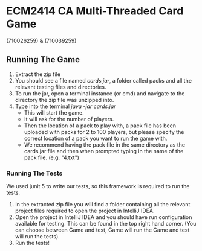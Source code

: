 # **ECM2414 CA** Multi-Threaded Card Game
 (710026259) & (710039259)

## **Running The Game**
1. Extract the zip file
2. You should see a file named *cards.jar*, a folder called packs and all the relevant testing files and directories.
3. To run the jar, open a terminal instance (or cmd) and navigate to the directory the zip file was unzipped into.
4. Type into the terminal *java -jar cards.jar*
    - This will start the game.
    - It will ask for the number of players.
    - Then the location of a pack to play with, a pack file has been uploaded with packs for 2 to 100 players, but please specify the correct location of a pack you want to run the game with.
    - We recommend having the pack file in the same directory as the cards.jar file and then when prompted typing in the name of the pack file.  (e.g. "4.txt")


### **Running The Tests**
We used junit 5 to write our tests, so this framework is required to run the tests.

1. In the extracted zip file you will find a folder containing all the relevant project files required to open the project in IntelliJ IDEA.
2. Open the project in IntelliJ IDEA and you should have run configuration available for  testing. This can be found in the top right hand corner. (You can choose between Game and test, Game will run the Game and test will run the tests).
3. Run the tests!